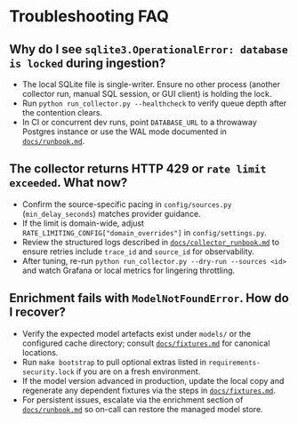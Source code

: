 # Troubleshooting FAQ

## Why do I see `sqlite3.OperationalError: database is locked` during ingestion?
- The local SQLite file is single-writer. Ensure no other process (another collector run, manual SQL session, or GUI client) is holding the lock.
- Run `python run_collector.py --healthcheck` to verify queue depth after the contention clears.
- In CI or concurrent dev runs, point `DATABASE_URL` to a throwaway Postgres instance or use the WAL mode documented in [`docs/runbook.md`](docs/runbook.md).

## The collector returns HTTP 429 or `rate limit exceeded`. What now?
- Confirm the source-specific pacing in `config/sources.py` (`min_delay_seconds`) matches provider guidance.
- If the limit is domain-wide, adjust `RATE_LIMITING_CONFIG["domain_overrides"]` in `config/settings.py`.
- Review the structured logs described in [`docs/collector_runbook.md`](docs/collector_runbook.md) to ensure retries include `trace_id` and `source_id` for observability.
- After tuning, re-run `python run_collector.py --dry-run --sources <id>` and watch Grafana or local metrics for lingering throttling.

## Enrichment fails with `ModelNotFoundError`. How do I recover?
- Verify the expected model artefacts exist under `models/` or the configured cache directory; consult [`docs/fixtures.md`](docs/fixtures.md) for canonical locations.
- Run `make bootstrap` to pull optional extras listed in `requirements-security.lock` if you are on a fresh environment.
- If the model version advanced in production, update the local copy and regenerate any dependent fixtures via the steps in [`docs/fixtures.md`](docs/fixtures.md).
- For persistent issues, escalate via the enrichment section of [`docs/runbook.md`](docs/runbook.md) so on-call can restore the managed model store.
